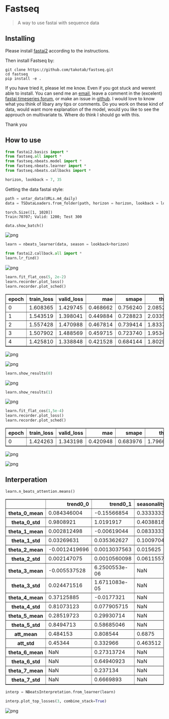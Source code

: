 <!--

#################################################
### THIS FILE WAS AUTOGENERATED! DO NOT EDIT! ###
#################################################
# file to edit: nbs/index.ipynb
# command to build the docs after a change: nbdev_build_docs

-->

# Fastseq

> A way to use fastai with sequence data


## Installing

Please install [fastai2](https://dev.fast.ai/#Installing) according to the instructions.

Then install Fastseq by:

```
git clone https://github.com/takotab/fastseq.git
cd fastseq
pip install -e .
```

If you have tried it, please let me know. Even if you got stuck and werent able to install. You can send me an [email](mailto:TakoTabak+fastseq@gmail.com), leave a comment in the (excelent) [fastai timeseries forum](https://forums.fast.ai/t/time-series-sequential-data-study-group/29686), or make an issue in [github](https://github.com/takotab/fastseq/issues). I would love to know what you think of libary any tips or comments. Do you work on these kind of data, would want more explanation of the model, would you like to see the approuch on multivariate ts. Where do think I should go with this.

Thank you

## How to use
<div class="codecell" markdown="1">
<div class="input_area" markdown="1">

```python
from fastai2.basics import *
from fastseq.all import *
from fastseq.nbeats.model import *
from fastseq.nbeats.learner import *
from fastseq.nbeats.callbacks import *
```

</div>

</div>
<div class="codecell" markdown="1">
<div class="input_area" markdown="1">

```python
horizon, lookback = 7, 35    
```

</div>

</div>

Getting the data fastai style:
<div class="codecell" markdown="1">
<div class="input_area" markdown="1">

```python
path = untar_data(URLs.m4_daily)
data = TSDataLoaders.from_folder(path, horizon = horizon, lookback = lookback, nrows = 300, step=3)
```

</div>
<div class="output_area" markdown="1">

    torch.Size([1, 1020])
    Train:70707; Valid: 1200; Test 300


</div>

</div>
<div class="codecell" markdown="1">
<div class="input_area" markdown="1">

```python
data.show_batch()
```

</div>
<div class="output_area" markdown="1">


![png](docs/images/output_7_0.png)


</div>

</div>
<div class="codecell" markdown="1">
<div class="input_area" markdown="1">

```python
learn = nbeats_learner(data, season = lookback+horizon)   
```

</div>

</div>
<div class="codecell" markdown="1">
<div class="input_area" markdown="1">

```python
from fastai2.callback.all import *
learn.lr_find()
```

</div>
<div class="output_area" markdown="1">






![png](docs/images/output_9_1.png)


</div>

</div>
<div class="codecell" markdown="1">
<div class="input_area" markdown="1">

```python
learn.fit_flat_cos(5, 2e-2)
learn.recorder.plot_loss()
learn.recorder.plot_sched()
```

</div>
<div class="output_area" markdown="1">


<table border="1" class="dataframe">
  <thead>
    <tr style="text-align: left;">
      <th>epoch</th>
      <th>train_loss</th>
      <th>valid_loss</th>
      <th>mae</th>
      <th>smape</th>
      <th>theta</th>
      <th>b_loss</th>
      <th>f_loss</th>
      <th>f_smape</th>
      <th>time</th>
    </tr>
  </thead>
  <tbody>
    <tr>
      <td>0</td>
      <td>1.608365</td>
      <td>1.429745</td>
      <td>0.468662</td>
      <td>0.756240</td>
      <td>2.085228</td>
      <td>nan</td>
      <td>nan</td>
      <td>0.103745</td>
      <td>01:26</td>
    </tr>
    <tr>
      <td>1</td>
      <td>1.543519</td>
      <td>1.398041</td>
      <td>0.449884</td>
      <td>0.728823</td>
      <td>2.033593</td>
      <td>nan</td>
      <td>nan</td>
      <td>0.104480</td>
      <td>01:25</td>
    </tr>
    <tr>
      <td>2</td>
      <td>1.557428</td>
      <td>1.470988</td>
      <td>0.467814</td>
      <td>0.739414</td>
      <td>1.833764</td>
      <td>nan</td>
      <td>nan</td>
      <td>0.108116</td>
      <td>01:26</td>
    </tr>
    <tr>
      <td>3</td>
      <td>1.507902</td>
      <td>1.488569</td>
      <td>0.459715</td>
      <td>0.723740</td>
      <td>1.953411</td>
      <td>nan</td>
      <td>nan</td>
      <td>0.104374</td>
      <td>01:28</td>
    </tr>
    <tr>
      <td>4</td>
      <td>1.425810</td>
      <td>1.338848</td>
      <td>0.421528</td>
      <td>0.684144</td>
      <td>1.802997</td>
      <td>nan</td>
      <td>nan</td>
      <td>0.099711</td>
      <td>01:32</td>
    </tr>
  </tbody>
</table>



![png](docs/images/output_10_1.png)



![png](docs/images/output_10_2.png)


</div>

</div>
<div class="codecell" markdown="1">
<div class="input_area" markdown="1">

```python
learn.show_results(0)
```

</div>
<div class="output_area" markdown="1">






![png](docs/images/output_11_1.png)


</div>

</div>
<div class="codecell" markdown="1">
<div class="input_area" markdown="1">

```python
learn.show_results(1)
```

</div>
<div class="output_area" markdown="1">






![png](docs/images/output_12_1.png)


</div>

</div>
<div class="codecell" markdown="1">
<div class="input_area" markdown="1">

```python
learn.fit_flat_cos(1,5e-4)
learn.recorder.plot_loss()
learn.recorder.plot_sched()
```

</div>
<div class="output_area" markdown="1">


<table border="1" class="dataframe">
  <thead>
    <tr style="text-align: left;">
      <th>epoch</th>
      <th>train_loss</th>
      <th>valid_loss</th>
      <th>mae</th>
      <th>smape</th>
      <th>theta</th>
      <th>b_loss</th>
      <th>f_loss</th>
      <th>f_smape</th>
      <th>time</th>
    </tr>
  </thead>
  <tbody>
    <tr>
      <td>0</td>
      <td>1.424263</td>
      <td>1.343198</td>
      <td>0.420948</td>
      <td>0.683976</td>
      <td>1.796664</td>
      <td>nan</td>
      <td>nan</td>
      <td>0.100251</td>
      <td>01:28</td>
    </tr>
  </tbody>
</table>



![png](docs/images/output_13_1.png)



![png](docs/images/output_13_2.png)


</div>

</div>

## Interperation
<div class="codecell" markdown="1">
<div class="input_area" markdown="1">

```python
learn.n_beats_attention.means()
```

</div>
<div class="output_area" markdown="1">




<div>
<style scoped>
    .dataframe tbody tr th:only-of-type {
        vertical-align: middle;
    }

    .dataframe tbody tr th {
        vertical-align: top;
    }

    .dataframe thead th {
        text-align: right;
    }
</style>
<table border="1" class="dataframe">
  <thead>
    <tr style="text-align: right;">
      <th></th>
      <th>trend0_0</th>
      <th>trend0_1</th>
      <th>seasonality1_0</th>
      <th>seasonality1_1</th>
      <th>seasonality1_2</th>
      <th>seasonality1_3</th>
    </tr>
  </thead>
  <tbody>
    <tr>
      <th>theta_0_mean</th>
      <td>0.084346004</td>
      <td>-0.15566854</td>
      <td>0.33333334</td>
      <td>0.0</td>
      <td>0.10788739</td>
      <td>-0.8549633</td>
    </tr>
    <tr>
      <th>theta_0_std</th>
      <td>0.9808921</td>
      <td>1.0191917</td>
      <td>0.40388188</td>
      <td>0.0</td>
      <td>0.17689645</td>
      <td>0.5912291</td>
    </tr>
    <tr>
      <th>theta_1_mean</th>
      <td>0.002812498</td>
      <td>-0.00619044</td>
      <td>0.083333336</td>
      <td>0.18620752</td>
      <td>-0.05470855</td>
      <td>-0.26863918</td>
    </tr>
    <tr>
      <th>theta_1_std</th>
      <td>0.03269631</td>
      <td>0.035362627</td>
      <td>0.10097047</td>
      <td>0.23295449</td>
      <td>0.4260137</td>
      <td>0.22262059</td>
    </tr>
    <tr>
      <th>theta_2_mean</th>
      <td>-0.0012419696</td>
      <td>0.0013037563</td>
      <td>0.015625</td>
      <td>-0.125</td>
      <td>0.033530425</td>
      <td>-0.013941522</td>
    </tr>
    <tr>
      <th>theta_2_std</th>
      <td>0.002147075</td>
      <td>0.0010560098</td>
      <td>0.061155755</td>
      <td>0.21879749</td>
      <td>0.06385607</td>
      <td>0.1387485</td>
    </tr>
    <tr>
      <th>theta_3_mean</th>
      <td>-0.005537528</td>
      <td>6.2500553e-06</td>
      <td>NaN</td>
      <td>0.30989584</td>
      <td>-0.052088413</td>
      <td>-0.3953999</td>
    </tr>
    <tr>
      <th>theta_3_std</th>
      <td>0.024471516</td>
      <td>1.6711083e-05</td>
      <td>NaN</td>
      <td>0.25557557</td>
      <td>0.18564244</td>
      <td>0.502909</td>
    </tr>
    <tr>
      <th>theta_4_mean</th>
      <td>0.37125885</td>
      <td>-0.0177321</td>
      <td>NaN</td>
      <td>NaN</td>
      <td>-0.0139180375</td>
      <td>-0.16807629</td>
    </tr>
    <tr>
      <th>theta_4_std</th>
      <td>0.81073123</td>
      <td>0.077905715</td>
      <td>NaN</td>
      <td>NaN</td>
      <td>0.060866524</td>
      <td>0.21030271</td>
    </tr>
    <tr>
      <th>theta_5_mean</th>
      <td>0.28519723</td>
      <td>0.29930714</td>
      <td>NaN</td>
      <td>NaN</td>
      <td>NaN</td>
      <td>0.046367485</td>
    </tr>
    <tr>
      <th>theta_5_std</th>
      <td>0.8494713</td>
      <td>0.58685046</td>
      <td>NaN</td>
      <td>NaN</td>
      <td>NaN</td>
      <td>0.124893904</td>
    </tr>
    <tr>
      <th>att_mean</th>
      <td>0.484153</td>
      <td>0.808544</td>
      <td>0.6875</td>
      <td>0.692708</td>
      <td>0.833238</td>
      <td>0.935759</td>
    </tr>
    <tr>
      <th>att_std</th>
      <td>0.45344</td>
      <td>0.332966</td>
      <td>0.463512</td>
      <td>0.461371</td>
      <td>0.368922</td>
      <td>0.242476</td>
    </tr>
    <tr>
      <th>theta_6_mean</th>
      <td>NaN</td>
      <td>0.27313724</td>
      <td>NaN</td>
      <td>NaN</td>
      <td>NaN</td>
      <td>NaN</td>
    </tr>
    <tr>
      <th>theta_6_std</th>
      <td>NaN</td>
      <td>0.64940923</td>
      <td>NaN</td>
      <td>NaN</td>
      <td>NaN</td>
      <td>NaN</td>
    </tr>
    <tr>
      <th>theta_7_mean</th>
      <td>NaN</td>
      <td>0.237134</td>
      <td>NaN</td>
      <td>NaN</td>
      <td>NaN</td>
      <td>NaN</td>
    </tr>
    <tr>
      <th>theta_7_std</th>
      <td>NaN</td>
      <td>0.6669893</td>
      <td>NaN</td>
      <td>NaN</td>
      <td>NaN</td>
      <td>NaN</td>
    </tr>
  </tbody>
</table>
</div>



</div>

</div>
<div class="codecell" markdown="1">
<div class="input_area" markdown="1">

```python
interp = NBeatsInterpretation.from_learner(learn)
```

</div>
<div class="output_area" markdown="1">





</div>

</div>
<div class="codecell" markdown="1">
<div class="input_area" markdown="1">

```python
interp.plot_top_losses(3, combine_stack=True)
```

</div>
<div class="output_area" markdown="1">


![png](docs/images/output_17_0.png)


</div>

</div>
